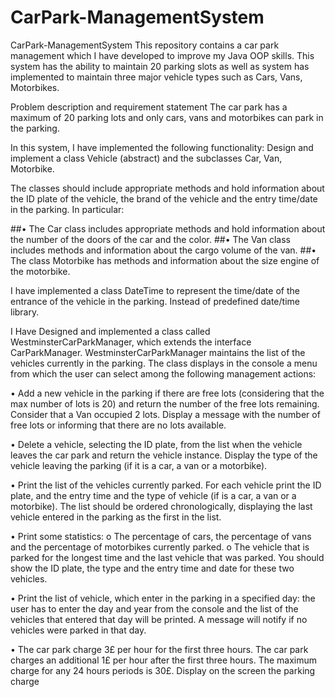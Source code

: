 # CarPark-ManagementSystem
CarPark-ManagementSystem  This repository contains a car park management which I have developed to improve my Java OOP skills. This system has the ability to maintain 20 parking slots as well as system has implemented to maintain three major vehicle types such as Cars, Vans, Motorbikes.

Problem description and requirement statement  The car park has a maximum of 20 parking lots and only cars, vans and motorbikes can park in the parking.

In this system, I have implemented the following functionality:  Design and implement a class Vehicle (abstract) and the subclasses Car, Van, Motorbike.

The classes should include appropriate methods and hold information about the ID plate of the vehicle, the brand of the vehicle and the entry time/date in the parking.
In particular:

##• The Car class includes appropriate methods and hold information about the number of the doors of the car and the color.
##• The Van class includes methods and information about the cargo volume of the van.
##• The class Motorbike has methods and information about the size engine of the motorbike. 

I have implemented a class DateTime to represent the time/date of the entrance of the vehicle in the parking. Instead of predefined date/time library.

I Have Designed and implemented a class called WestminsterCarParkManager, which extends the interface CarParkManager. WestminsterCarParkManager maintains the list of the vehicles currently in the parking. The class displays in the console a menu from which the user can select among the following management actions:

• Add a new vehicle in the parking if there are free lots (considering that the max number of lots is 20) and return the number of the free lots remaining. Consider that a Van occupied 2 lots. Display a message with the number of free lots or informing that there are no lots available.

• Delete a vehicle, selecting the ID plate, from the list when the vehicle leaves the car park and return the vehicle instance. Display the type of the vehicle leaving the parking (if it is a car, a van or a motorbike).

• Print the list of the vehicles currently parked. For each vehicle print the ID plate, and the entry time and the type of vehicle (if is a car, a van or a motorbike). The list should be ordered chronologically, displaying the last vehicle entered in the parking as the first in the list.

• Print some statistics:  o The percentage of cars, the percentage of vans and the percentage of motorbikes currently parked.  o The vehicle that is parked for the longest time and the last vehicle that was parked. You should show the ID plate, the type and the entry time and date for these two vehicles.

• Print the list of vehicle, which enter in the parking in a specified day: the user has to enter the day and year from the console and the list of the vehicles that entered that day will be printed. A message will notify if no vehicles were parked in that day.

• The car park charge 3£ per hour for the first three hours. The car park charges an additional 1£ per hour after the first three hours. The maximum charge for any 24 hours periods is 30£. Display on the screen the parking charge
